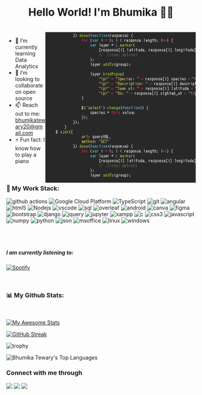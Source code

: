<h1 align="center">Hello World!  I'm Bhumika 👩‍💻</h1>

<!--<img src="https://raw.githubusercontent.com/MartinHeinz/MartinHeinz/master/wave.gif" width="1px">-->

<br>

<img align="right" alt="GIF" src="https://github.com/bhumikatewary/bhumikatewary/blob/main/giphy.gif" width="400" height="400" />

<!-- - ✍ You can find my resume here [Resume] -->
- 🌱 I’m currently learning Data Analytics
- 👯 I’m looking to collaborate on open source
- 📫 Reach out to me: bhumikatewary20@gmail.com
- ⚡ Fun fact: I know how to play a piano

<br>


### 🚀 My Work Stack:

<!-- <p align="left">
    <a href="https://www.w3.org/html/" target="_blank"> <img src="https://img.icons8.com/color/48/000000/html-5.png"/> </a>
    <a href="https://www.w3schools.com/css/" target="_blank"> <img src="https://img.icons8.com/color/48/000000/css3.png"/> </a>
    <a href="https://getbootstrap.com" target="_blank"> <img src="https://img.icons8.com/color/48/000000/bootstrap.png"/> </a>
    <a href="https://developer.mozilla.org/en-US/docs/Web/JavaScript" target="_blank"> <img src="https://img.icons8.com/color/48/000000/javascript.png"/> </a>
    <a href="https://en.wikipedia.org/wiki/C%2B%2B"><img src="https://img.icons8.com/color/48/000000/c-plus-plus-logo.png"/></a>
    <a href="https://www.python.org" target="_blank"> <img src="https://img.icons8.com/color/48/000000/python.png"/> </a>
    <a href="https://jquery.com/"><img src="https://img.icons8.com/external-tal-revivo-shadow-tal-revivo/48/000000/external-jquery-is-a-javascript-library-designed-to-simplify-html-logo-shadow-tal-revivo.png"/></a>
    <a style="padding-right:8px;" href="https://nodejs.org" target="_blank"> <img src="https://img.icons8.com/color/48/000000/nodejs.png"/> </a>
    <a href="https://www.android.com/intl/en_in/" target="_blank"><img src="https://img.icons8.com/color/48/000000/android-os.png"/></a>
    <a href="https://wordpress.com/"><img src="https://img.icons8.com/fluency/48/000000/wordpress.png"/></a>
</p> -->

<!--badges link : https://github.com/alexandresanlim/Badges4-README.md-Profile#-office- -->

<p align="left">
  <img alt="github actions" src="https://img.shields.io/badge/-Github_Actions-2088FF?style=flat-square&logo=github-actions&logoColor=white" />
  <img alt="Google Cloud Platform" src="https://img.shields.io/badge/-Google_Cloud_Platform-1a73e8?style=flat-square&logo=google-cloud&logoColor=white" />
  <img alt="TypeScript" src="https://img.shields.io/badge/-TypeScript-007ACC?style=flat-square&logo=typescript&logoColor=white" />
  <img alt="git" src="https://img.shields.io/badge/-Git-F05032?style=flat-square&logo=git&logoColor=white" />
  <img alt="angular" src="https://img.shields.io/badge/-Angular-DD0031?style=flat-square&logo=angular&logoColor=white" />
  <img alt="html5" src="https://img.shields.io/badge/-HTML5-E34F26?style=flat-square&logo=html5&logoColor=white" />
  <img alt="Nodejs" src="https://img.shields.io/badge/-Nodejs-43853d?style=flat-square&logo=Node.js&logoColor=white" />
  <img alt="vscode" src="https://img.shields.io/badge/-Visual_Studio-5C2D91?style=flat-square&logo=visual%20studio&logoColor=white"/>
  <img alt="sql" src="https://img.shields.io/badge/MySQL-005C84?style=flat-square&logo=mysql&logoColor=white"/>
  <img alt="overleaf" src="https://img.shields.io/badge/Overleaf-47A141?style=flat-square&logo=Overleaf&logoColor=white"/>
  <img alt="android" src="https://img.shields.io/badge/Android-3DDC84?style=flat-square&logo=android&logoColor=white"/>
  <img alt="canva" src="https://img.shields.io/badge/Canva-%2300C4CC.svg?&style=flat-square&logo=Canva&logoColor=white"/>
  <img alt="figma" src="https://img.shields.io/badge/Figma-F24E1E?style=flat-square&logo=figma&logoColor=white"/>
  <img alt="bootstrap" src="https://img.shields.io/badge/Bootstrap-563D7C?style=flat-square&logo=bootstrap&logoColor=white"/>
  <img alt="django" src="https://img.shields.io/badge/Django-092E20?style=flat-square&logo=django&logoColor=green"/>
  <img alt="jquery" src="https://img.shields.io/badge/jQuery-0769AD?style=flat-square&logo=jquery&logoColor=white"/>
  <img alt="jupyter" src="https://img.shields.io/badge/Jupyter-F37626.svg?&style=flat-square&logo=Jupyter&logoColor=white"/>
  <img alt="xampp" src="https://img.shields.io/badge/Xampp-F37623?style=flat-square&logo=xampp&logoColor=white"/>
  <img alt="c" src="https://img.shields.io/badge/C%2B%2B-00599C?style=flat-square&logo=c%2B%2B&logoColor=white"/>
  <img alt="css3" src="https://img.shields.io/badge/CSS3-1572B6?style=flat-square&logo=css3&logoColor=white"/>
  <img alt="javascript" src="https://img.shields.io/badge/JavaScript-323330?style=flat-square&logo=javascript&logoColor=F7DF1E"/>
  <img alt="numpy" src="https://img.shields.io/badge/Numpy-777BB4?style=flat-square&logo=numpy&logoColor=white"/>
  <img alt="python" src="https://img.shields.io/badge/Python-FFD43B?style=flat-square&logo=python&logoColor=blue"/>
  <img alt="json" src="https://img.shields.io/badge/json-5E5C5C?style=flat-square&logo=json&logoColor=white"/>
  <img alt="msoffice" src="https://img.shields.io/badge/Microsoft_Office-D83B01?style=flat-square&logo=microsoft-office&logoColor=white"/>
  <img alt="linux" src="https://img.shields.io/badge/Linux-FCC624?style=flat-square&logo=linux&logoColor=black"/>
  <img alt="windows" src="https://img.shields.io/badge/Windows-0078D6?style=flat-square&logo=windows&logoColor=white"/>
    
</p>
<br>
<br>

##### I am currently listening to:
[![Spotify](https://novatorem.vercel.app/api/spotify?background_color=0d1117&width=3px&height=3px&border_color=ffffff)](https://open.spotify.com/user/bhumikatewary)


<br>

### 📊 My Github Stats:
<br/>

[![My Awesome Stats](https://awesome-github-stats.azurewebsites.net/user-stats/bhumikatewary?cardType=github&theme=dark&Border=D347DD)](https://git.io/awesome-stats-card)

[![GitHub Streak](https://github-readme-streak-stats.herokuapp.com?user=bhumikatewary&theme=dark&hide_border=true&date_format=M%20j%5B%2C%20Y%5D)](https://git.io/streak-stats)

<!-- ![GitHub Streak](https://github-readme-streak-stats.herokuapp.com?user=bhumikatewary&theme=dark&date_format=j%20M%5B%20Y%5D&background=000000&border=7536B2&stroke=9243DD&ring=89502D&fire=FF9554&currStreakNum=D280FF&sideNums=BC52FF&currStreakLabel=64EAE2&sideLabels=48A8A2&dates=A42EE5) -->

![trophy](https://github-profile-trophy.vercel.app/?username=bhumikatewary&theme=onedark)
<br>


<!-- ![Anurag's GitHub stats](https://github-readme-stats.vercel.app/api?username=bhumikatewary&show_icons=true&theme=radical) <a href="https://github.com/SubhamRaoniar28/github-readme-stats"> -->
<img alt="Bhumika Tewary's Top Languages" src="https://github-readme-stats.vercel.app/api/top-langs/?username=bhumikatewary&langs_count=8&count_private=true&layout=compact&theme=react&hide_border=true&bg_color=0D1117" /></a>

<!-- <div align="center">
  <h3 align="left">Connect with me through<img align="center" src="https://github.com/rajput2107/rajput2107/blob/master/Assets/Handshake.gif" height="33px" /></h3> 
</div> -->

### Connect with me through
<a href="https://twitter.com/bhumika_tewary"><img src="https://img.icons8.com/color/48/000000/twitter--v1.png"/></a>
<a href="https://www.linkedin.com/in/bhumika-tewary-6673681a4/"><img src="https://img.icons8.com/color/48/000000/linkedin.png"/></a>
<a href="https://in.pinterest.com/"><img src="https://img.icons8.com/color/48/000000/pinterest--v1.png"/></a>

<!--🦶FOOTER--> 
<!-- <img src="https://raw.githubusercontent.com/trinib/trinib/main/.images/footer.svg" width="100%"> -->
<p align="right">



<!-- [resume]:  -->
